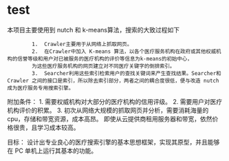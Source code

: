 # test

本项目主要使用到 nutch 和 k-means算法，搜索的大致过程如下

            1.  Crawler主要用于从网络上抓取网页。
            2.  在Crawler中加入 K-means 算法，以各个医疗服务机构在政府或其他权威机构的信誉等级和用户对已被服务的医疗机构的评价等信息为k-means的初始中心，
            为这些医疗服务机构的网页建立对不同医疗关键字的倒排索引。
            3.  Searcher利用这些索引检索用户的查找关键词来产生查找结果。Searcher和 Crawler 之间的接口是索引，所以除去索引部分，两者之间的耦合度很低，便与改造 nutch 成为医疗服务专用搜索引擎。
            
            
            
附加条件：
           1. 需要权威机构对大部分的医疗机构的信用评级。
           2. 需要用户对医疗机构评价的积累。
           3. 初次从网络大规模的抓取网页并分析，需要消耗海量的cpu，存储和带宽资源，成本高昂。
           即使从云提供商租用服务器和带宽，依然价格很贵，且学习成本较高。
           
           
           
目标：
           设计出专业良心的医疗搜索引擎的基本思想框架，实现其原型，并且能够在 PC 单机上运行其基本的功能。
           
           
           
           

           

